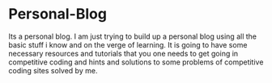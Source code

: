 # Personal-Blog
Its a personal blog.
I am just trying to build up a personal blog using all the basic stuff i know and on the verge of learning.
It is going to have some necessary resources and tutorials that you one needs to get going in competitive coding and hints and solutions to some problems of competitive coding sites solved by me.
